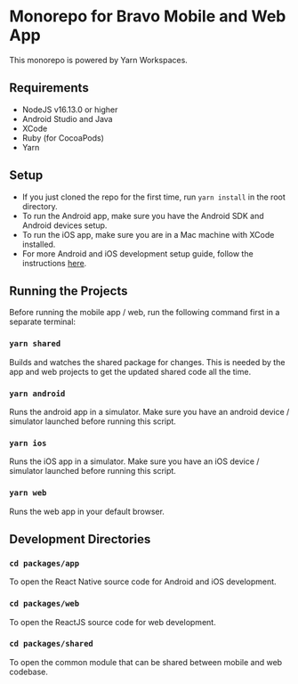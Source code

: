 # Monorepo for Bravo Mobile and Web App

This monorepo is powered by Yarn Workspaces.

## Requirements

- NodeJS v16.13.0 or higher
- Android Studio and Java
- XCode
- Ruby (for CocoaPods)
- Yarn

## Setup

- If you just cloned the repo for the first time, run `yarn install` in the root directory.
- To run the Android app, make sure you have the Android SDK and Android devices setup.
- To run the iOS app, make sure you are in a Mac machine with XCode installed.
- For more Android and iOS development setup guide, follow the instructions [here](https://reactnative.dev/docs/environment-setup).

## Running the Projects

Before running the mobile app / web, run the following command first in a separate terminal:

### `yarn shared`

Builds and watches the shared package for changes. This is needed by the app and web projects to get the updated shared code all the time.

### `yarn android`

Runs the android app in a simulator. Make sure you have an android device / simulator launched before running this script.

### `yarn ios`

Runs the iOS app in a simulator. Make sure you have an iOS device / simulator launched before running this script.

### `yarn web`

Runs the web app in your default browser.

## Development Directories

### `cd packages/app`

To open the React Native source code for Android and iOS development.

### `cd packages/web`

To open the ReactJS source code for web development.

### `cd packages/shared`

To open the common module that can be shared between mobile and web codebase.
